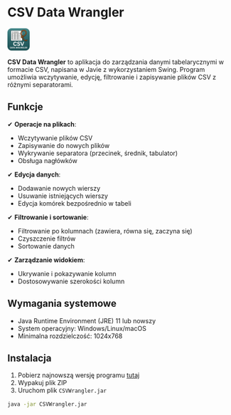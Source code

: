 # CSV Data Wrangler

<img src="resources/icons/app-icon.png" alt="Aplikacja CSV Data Wrangler" width="50" height="50">

**CSV Data Wrangler** to aplikacja do zarządzania danymi tabelarycznymi w formacie CSV, napisana w Javie z wykorzystaniem Swing. Program umożliwia wczytywanie, edycję, filtrowanie i zapisywanie plików CSV z różnymi separatorami.

## Funkcje

✔ **Operacje na plikach**:
- Wczytywanie plików CSV
- Zapisywanie do nowych plików
- Wykrywanie separatora (przecinek, średnik, tabulator)
- Obsługa nagłówków

✔ **Edycja danych**:
- Dodawanie nowych wierszy
- Usuwanie istniejących wierszy
- Edycja komórek bezpośrednio w tabeli

✔ **Filtrowanie i sortowanie**:
- Filtrowanie po kolumnach (zawiera, równa się, zaczyna się)
- Czyszczenie filtrów
- Sortowanie danych

✔ **Zarządzanie widokiem**:
- Ukrywanie i pokazywanie kolumn
- Dostosowywanie szerokości kolumn

## Wymagania systemowe

- Java Runtime Environment (JRE) 11 lub nowszy
- System operacyjny: Windows/Linux/macOS
- Minimalna rozdzielczość: 1024x768

## Instalacja

1. Pobierz najnowszą wersję programu [tutaj](#)
2. Wypakuj plik ZIP
3. Uruchom plik `CSVWrangler.jar`

```bash
java -jar CSVWrangler.jar